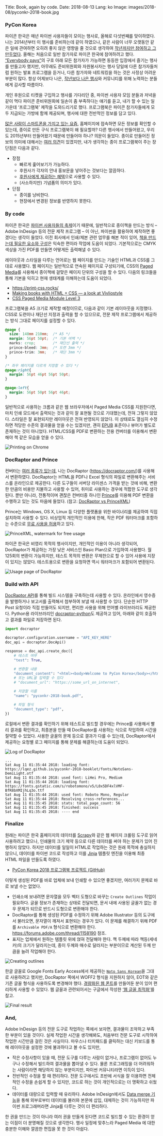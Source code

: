 Title: Book, again by code.
Date: 2018-08-13
Lang: ko
Image: images/2018-08/pyconkr-2018-book.jpg

### PyCon Korea

파이콘 한국은 매년 파이썬 사용자들이 모이는 행사로, 올해로 다섯번째를 맞이하였다. 나는 2014년부터 이 행사를 준비하는데 같이 하였으나, 같은 사람이 너무 오랫동안 같은 일에 관여하면 오히려 좋지 않은 영향을 줄 것으로 생각하여 [작년까지만 참여하고 그만두었다](http://lqez.github.io/blog/pycon-korea-2017-ended.html). 올해는 처음으로 일반 참가자로 파이콘 한국에 참여하려고 했다. [“Everybody pays”](http://blog.pycon.kr/2017/06/14/everybody-pays/)의 구호 아래 모든 참가자가 가능하면 동등한 입장에서 즐기는 행사를 만들고자 했지만, 아무래도 준비위원회와 자원봉사자는 행사 당일에 다른 참가자들처럼 원하는 발표 프로그램을 듣거나, 다른 참가자와 네트워킹을 하는 것은 사정상 어려운 부분이 많다. 항상 어제보다 나은, [작년보다 나은 행사](https://www.pycon.kr/2017/program/140)와 커뮤니티를 위해 노력하는 분들에게 감사할 따름이다.

개인 후원으로 티켓을 구입하고 행사를 기다리던 중, 파이썬 사용자 모임 분들과 저녁을 같이 먹다 파이콘 준비위원회에 일손이 좀 부족하다는 얘기를 듣고, 내가 할 수 있는 일 가운데 ‘프로그램북’ 제작을 도와드리기로 했다. 프로그램북은 파이콘 참가자들에게 모두 지급되는 가방에 함께 제공되며, 행사에 대한 전반적인 정보를 담고 있다. 

[많은 사람이 스마트폰을 가지고 있는 요즘](http://www.etnews.com/20170701000026), 홈페이지에 접속하면 모든 정보를 확인할 수 있는데, 종이로 만든 구식 프로그램북이 왜 필요할까? 다른 행사에서 만들어왔고, 우리도 2015년부터 만들어왔기 때문에 만들어야 하나? 의문이 들었다. 종이로 만들어진 정보의 의미에 대해서는 [여러 의견](http://newspeppermint.com/2015/07/23/screen_reading/)이 있겠지만, 내가 생각하는 종이 프로그램북이 주는 장단점은 다음과 같다.

  - 장점
    - 빠르게 훑어보기가 가능하다.
    - 후원사가 각자의 안내 홍보문을 넣어주는 것보다는 깔끔하다.
    - [후원사에게 제공하는 혜택](https://www.pycon.kr/2018/about/sponsorship/)으로 사용할 수 있다.
    - (사소하지만) 기념품의 의미가 있다.
  - 단점
    - 종이를 낭비한다.
    - 현장에서 변경된 정보를 반영하지 못한다.


### By code

파이콘 한국은 [파이썬 사용자들의 축제](http://www.oss.kr/677685)이기 때문에, 일반적으로 종이책을 만드는 방식 – Adobe InDesign 등의 전문 제작 프로그램 – 이 아닌, 파이썬을 활용하여 제작하면 좋겠다는 생각이 들었다. 이전 회사에서 인쇄/제본 관련 업무를 해본 적이 있어, [책을 만드는데 필요한 요소와 구성](https://en.wikipedia.org/wiki/Book_design)은 익숙한 편이라 작업에 도움이 되었다. 기본적으로는 CMYK 색상을 가진 PDF를 만들면 어떻게든 출력해낼 수 있다.

레이아웃과 스타일을 다루는 언어로는 웹 페이지를 만드는 기술인 HTML과 CSS를 그대로 사용했다. 웹 페이지는 일반적으로 연속된 페이지로 구성되기에, CSS의 [Paged Media](https://developer.mozilla.org/ko/docs/Web/CSS/Paged_Media)를 사용해서 종이책에 걸맞은 페이지 단위의 구성을 할 수 있다. 다음의 링크들을 통해 기본을 익히고 현재 생태계를 이해하는데 도움이 되었다.

  - <https://print-css.rocks/>
  - [Making books with HTML + CSS — a look at Vivliostyle](https://www.pagedmedia.org/making-book-with-html-css-a-look-at-vivliostyle-part-1-page-layouts/)
  - [CSS Paged Media Module Level 3](https://www.w3.org/TR/css3-page/)

프로그램북을 A5 크기로 제작할 예정이므로, 다음과 같이 기본 레이아웃을 지정했다. CSS로 도련이나 재단선 지정과 출력을 할 수 있으므로, 전문 제작 프로그램에서 제공하는 방식 그대로 페이지를 설정할 수 있다.

```css
@page {
  size: 148mm 210mm;  /* A5 */
  margin: 56pt 50pt;  /* 기본 여백 */
  marks: crop;        /* 재단선 출력 */
  prince-bleed: 3mm;  /* 도련 3mm */
  prince-trim: 3mm;   /* 재단 3mm */
}

/* 좌우 페이지를 다르게 지정할 수 있다 */
@page:right{
  margin: 56pt 46pt 56pt 50pt;
}

@page:left{
  margin: 56pt 50pt 56pt 46pt;
}
```

일반적으로 사용하는 크롬과 같은 웹 브라우저에서 Paged Media CSS를 지원한다면, 마치 인쇄 모드에서 출력되는 것과 같이 잘 표현될 것으로 기대했는데, 전혀 그렇지 않았다. 스타일은 잘 표현되지만 레이아웃은 전혀 반영되지 않았다. 이 상태로도 열심히 수정하면 적당한 수준의 결과물을 얻을 수는 있겠지만, 괜히 [EPUB](https://ko.wikipedia.org/wiki/EPUB) 표준이나 뷰어가 별도로 존재하는 것이 아니었다. HTML/CSS를 PDF로 변환하는 전용 컨버터를 이용해서 변환해야 책 같은 모습을 얻을 수 있다.

![Printing on Chrome](./images/2018-08/chrome-print.jpg)


### DocRaptor and Prince

컨버터는 [여러 종류가 있는데](https://print-css.rocks/tools.html), 나는 DocRaptor (<https://docraptor.com/>)를 사용해서 변환하였다. DocRaptor는 HTML을 PDF나 Excel 형식의 파일로 변환해주는 서비스를 온라인으로 제공한다. 다른 도구들이 서버당 라이센스 가격을 받는 것에 비해, 변환한 만큼의 비용만 지불하고 사용할 수 있어, 취미로 사용하는 경우에 적합한 도구로 생각된다. 뿐만 아니라, 전통적이며 괜찮은 컨버터중 하나인 [Prince](https://www.princexml.com/)를 이용해 PDF 변환을 수행하고 있는 것도 마음에 들었다. (참고: [DocRaptor vs PrinceXML](https://docraptor.com/blog/docraptor-vs-princexml/))

Prince는 Windows, OS X, Linux 등 다양한 플랫폼을 위한 바이너리를 제공하여 직접 설치하여 사용할 수 있다. 비상업적 개인적인 이용에 한해, 작은 PDF 워터마크를 포함하는 수준으로 [무료 사용을 허용](https://www.princexml.com/download/)하고 있다. 

![PrinceXML, watermark for free usage](./images/2018-08/princexml-free.jpg)

파이콘 한국은 비영리 목적의 행사이지만, 개인적인 이용이 아니라 생각되어, DocRaptor가 제공하는 가장 낮은 서비스인 Basic Plan으로 가입하여 사용했다. 월 125회의 변환이 가능하지만, 테스트 목적의 변환은 무제한으로 할 수 있어 사용에 지장이 있지는 않았다. 테스트용으로 변환을 요청하면 역시 워터마크가 포함되어 변환된다.

![Usage page of DocRaptor](./images/2018-08/docraptor-usage.png)


### Build with API

[DocRaptor API](https://docraptor.com/documentation/api)를 통해 빌드 시스템을 구축하는데 사용할 수 있다. 온라인에서 영수증을 발행하거나 보고서를 출력해서 첨부하여 보낼 때 사용할 수 있다. 단순한 HTTP Post 요청이라 직접 만들어도 되지만, 편리한 사용을 위해 언어별 라이브러리도 제공한다. Python용 라이브러리인 [docraptor-python](https://github.com/docraptor/docraptor-python)도 제공하고 있어, 아래와 같이 호출하고 결과를 파일로 저장하면 된다.

```python
import docraptor

docraptor.configuration.username = "API_KEY_HERE"
doc_api = docraptor.DocApi()

response = doc_api.create_doc({
    # 테스트 여부
    "test": True,

    # 변환할 내용
    "document_content": "<html><body>Welcome to PyCon Korea</body></html>",
    # 또는 URL을 입력할 수 있다
    # "document_url": "https://some_url_on_internet",

    # 저장할 이름
    "name": "pyconkr-2018-book.pdf",

    # 파일 형식
    "document_type": "pdf",
})
```

로컬에서 변환 결과를 확인하기 위해 테스트로 빌드할 경우에는 Prince를 사용해서 빨리 결과를 확인하고, 최종본을 만들 때 DocRaptor를 사용하는 식으로 작업하여 시간을 절약할 수 있었다. 사용한 글꼴의 문제 등으로 결과가 다를 수 있는데, DocRaptor에서 제공하는 요청별 로그 페이지를 통해 문제를 해결하는데 도움이 되었다.

![Log of DocRaptor](./images/2018-08/docraptor-log.png)

```
...
Sat Aug 11 01:35:44 2018: loading font: https://lqez.github.io/pyconkr-2018-booklet/fonts/NotoSans-DemiLight.otf
Sat Aug 11 01:35:44 2018: used font: LiHei Pro, Medium
Sat Aug 11 01:35:44 2018: loading font: https://fonts.gstatic.com/s/robotomono/v5/L0x5DF4xlVMF-BfR8bXMIjhLq3o.ttf
Sat Aug 11 01:35:44 2018: used font: Roboto Mono, Regular
Sat Aug 11 01:35:44 2018: Resolving cross-references...
Sat Aug 11 01:35:45 2018: stats: total_page_count: 56
Sat Aug 11 01:35:45 2018: finished: success
Sat Aug 11 01:35:45 2018: ---- end
```


### Finalize

원래는 파이콘 한국 홈페이지의 데이터를 [Scrapy](https://scrapy.org/)와 같은 웹 페이지 크롤링 도구로 읽어 사용하려고 했으나, 인쇄물의 크기 제약 등으로 다른 데이터를 써야 하는 문제가 있어 진행하지 않았다. 하지만 데이터를 일일이 HTML로 작업하는 것은 원래 목적에 충실하지 않으니, 데이터를 파이썬 코드로 작성하고 이를 [Jinja](http://jinja.pocoo.org/) 템플릿 엔진을 이용해 최종 HTML 파일을 만들도록 하였다.

  - [PyCon Korea 2018 프로그램북 프로젝트 (GitHub)](https://github.com/lqez/pyconkr-2018-booklet)

이렇게 생성된 PDF를 바로 업체에 보내 인쇄할 수 있으면 좋겠지만, 여러가지 문제로 바로 보낼 수는 없었다.

  - 인쇄소에 보내려면 문자열을 모두 벡터 도형으로 바꾸는 `Create Outlines` 작업이 필요하다. 글꼴 정보가 존재하는 상태로 전달되면, 문서 내에 사용된 글꼴가 없는 경우 문제가 되므로 반드시 도형으로 변환해야 한다.
  - DocRaptor를 통해 생성된 PDF를 수정하기 위해 Adobe Illustrator 등의 도구에서 불러오면, 문자열이 깨져서 표현되는 경우가 있다. 이 문제를 해결하기 위해 PDF를 `Archivable PDF/A` 형식으로 변환해야 한다. <https://forums.adobe.com/thread/1158190> 참조.
  - 표지는 업체에서 원하는 템플릿 위에 얹혀 전달해야 한다. 책 두께에 따라 책등(세네카)의 크기가 달라지는데, 종이 두께와 매수로 달라지는 부분이므로 계산된 두께 만큼을 늘려 작업해야 한다.
  
![Creating outlines](./images/2018-08/create-outlines.png)

한글 글꼴로 Google Fonts Early Access에서 제공하는 [`Noto Sans Korean`](https://fonts.google.com/earlyaccess#Noto+Sans+KR)을 그대로 사용하려고 했지만, DocRaptor 쪽에서 WOFF2 형식을 지원하지 않아, EOT와 같은 기존 글꼴 형식을 사용하도록 변경해야 했다. [경량화된 웹 폰트](https://github.com/bswkr/noto-sans-korean-webfont)를 만들어둔 분이 있어 편리하게 사용할 수 있었다. 웹 글꼴과 관련되어서는 구글에서 작성한 [‘웹 글꼴 최적화’](https://developers.google.com/web/fundamentals/performance/optimizing-content-efficiency/webfont-optimization?hl=ko)를 참고.

![Final result](./images/2018-08/pyconkr-2018-book.jpg)


### And,

Adobe InDesign 등의 전문 도구로 작업하는 쪽에서 보자면, 결과물이 조악하고 부족한 부분이 있을 것이다. 실제 작업한 시간을 생각해봐도, 처음부터 전문 도구로 시작하여 작업한 시간만큼 걸린 것은 사실이다. 마우스나 터치패드를 클릭하는 대신 키보드를 통해 레이아웃을 설정한 것에 불과하다고 볼 수도 있지만,

  - 작은 수정사항이 있을 때, 전문 도구를 다루는 사람이 없거나, 프로그램이 없어도 누구나 수정해서 빌드하여 결과물을 뽑아낼 수 있다. 물론 프로그래밍을 더 어려워하는 사람이라면 해당하지 않는 부분이지만, 파이썬 커뮤니티라면 이득이 있다.
  - 전반적인 수정을 할 때 편리하다. 전문 도구에서도 초반에 서식을 잘 이용하면 전체적인 수정을 손쉽게 할 수 있지만, 코드로 하는 것이 개인적으로는 더 명확하고 쉬웠다.
  - 데이터를 대량으로 입력할 때 유리하다. Adobe InDesign에서도 [Data merge 기능](https://helpx.adobe.com/indesign/using/data-merge.html)을 통해 외부로부터 데이터를 불러와 본문에 삽입, 대체하는 것이 가능하지만 파이썬 프로그래머라면 Jinja를 다루는 것이 더 편리하다.

한 권을 만드는 것이 아니라 여러 권을 만들게 된다면 코드로 빌드할 수 있는 환경이 얻는 이점이 더 분명해질 것으로 생각한다. 행사 일정에 맞추느라 Paged Media 에 대한 충분한 이해와 깔끔한 편집을 못 한 것이 아쉽다. 
